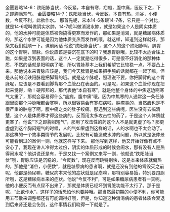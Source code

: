 金匮要略14-6：趺阳脉当伏，今反紧，本自有寒，疝瘕，腹中痛，医反下之，下之即胸满短气。
金匮要略14-7：趺阳脉当伏，今反数，本自有热，消谷，小便数，今反不利，此欲作水。
那首先呢，宋本14-6条跟14-7条，它只是一个对比，就是14-6呢叫做阴实水肿，14-7呢叫做消渴水肿，就是如果这个人是阴实体质的，他的水肿可能是体质被你搞得更寒而发作的，那如果是消渴，就是糖尿病体质的，那这个水肿可能是因为他体质变热而发作的哦，就这样，知道到这样就好，那条文我们就顺一下。课前闲话
他说“趺阳脉当伏”，这个人的这个趺阳脉啊，脾胃的这个胃啊，胃脉，你说应该是要沉在底下的吗？我想胃脉哦，比较不太适合往上跑，如果是浮到表面的话，这个人一定就是吃得很多，可是很不好消化的那种体质，不然的话就是阳明病了哦，所以胃脉基本上我们希望它比较稳一点，不要凸上来。那他说本来胃脉应该是，我们今天脾胃是如果把手腕的话就都在一起了嘛，但是从前的话趺阳脉是把脚背的哦。就是这个脉呢，照理说不要，你把脚背的这个胃脉呢，应该是不要看到脚背那个血管凸在表面的。可是呢，如果这个血管你现在把起来觉得，呦！硬邦邦的，那代表他“本自有寒”，就是他整个身体的中焦这边啊寒气太重了，那就会容易得什么“疝瘕，腹中痛”哦。因为中焦寒的人通常这一条任脉跟里面那个冲脉哦都会寒啊，所以很容易会有寒疝病啦，肿瘤类的，当然瘕也是不很严重的肿瘤了啊，腹中痛之类的肚子绞痛。那遇到这些病呢，医生没有去搞清楚，这个人是体质寒才得这些病的，反而用太多攻击性的药了，于是这个人体质就更寒了。他说“下之即胸闷短气”，那用了攻击性的药这个人不是就更虚了吗？那更虚虚到这个胸闷短气的时候，人的气如果虚到这样的话，人的水啊也不太会动了。那这样的一个故事类情节的发展呢，比较有可能造成水肿的问题，所以就是张仲景可能看到过的案例一则，他就这样写下来。
那他写到这样，他又开始好像有点不安心了，我现在讲人冷得太过份，阴实的体质形成的时候会闹水，那有没有人是热得闹水呢？他讲说还是有，于是又找一个案例又来写一则，他就说“趺阳脉当伏”哦，胃脉应该是沉稳的，“今反数”，现在反而跳特别快，这是本来体质就偏热的，那他是“消谷，小便数”，就是糖尿病的患者啊，就是还没有到他的肾毁灭之前呢，他都是频尿嘛，糖尿病本来他的症状就是尿崩嘛，那特别容易饿，特别要跑厕所哦，这是糖尿病本来的症状。他说“今反不利”，可是如果糖尿病患者有一天呢，他的小便反而有点尿不出来了，那就是体质已经坏到肾脏功能不太行了。那于是呢，“此欲作水”，这样子的话恐怕他也要肿哦。那当然最初期的小便不利，你可能用五苓散来调整都还有可能调得好哦，但是，你知道这种消渴病的患者体质会衰退到后来肾还是会伤到，这件事情我们晓得一下就是了。

